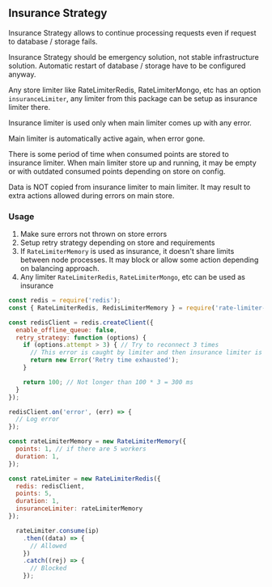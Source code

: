 ## Insurance Strategy

Insurance Strategy allows to continue processing requests even if request to database / storage fails.

Insurance Strategy should be emergency solution, not stable infrastructure solution.
Automatic restart of database / storage have to be configured anyway.

Any store limiter like RateLimiterRedis, RateLimiterMongo, etc has an option `insuranceLimiter`, 
any limiter from this package can be setup as insurance limiter there.

Insurance limiter is used only when main limiter comes up with any error.

Main limiter is automatically active again, when error gone.

There is some period of time when consumed points are stored to insurance limiter. 
When main limiter store up and running, it may be empty or with outdated consumed points depending on store on config.

Data is NOT copied from insurance limiter to main limiter. It may result to extra actions allowed during errors on main store. 

### Usage

1. Make sure errors not thrown on store errors
2. Setup retry strategy depending on store and requirements
3. If `RateLimiterMemory` is used as insurance, it doesn't share limits between node processes.
It may block or allow some action depending on balancing approach. 
4. Any limiter `RateLimiterRedis`, `RateLimiterMongo`, etc can be used as insurance

```javascript
const redis = require('redis');
const { RateLimiterRedis, RedisLimiterMemory } = require('rate-limiter-flexible');

const redisClient = redis.createClient({
  enable_offline_queue: false,
  retry_strategy: function (options) {
    if (options.attempt > 3) { // Try to reconnect 3 times
      // This error is caught by limiter and then insurance limiter is used in this case
      return new Error('Retry time exhausted');
    }

    return 100; // Not longer than 100 * 3 = 300 ms
  }
});

redisClient.on('error', (err) => {
  // Log error
});

const rateLimiterMemory = new RateLimiterMemory({
  points: 1, // if there are 5 workers
  duration: 1,
});

const rateLimiter = new RateLimiterRedis({
  redis: redisClient,
  points: 5,
  duration: 1,
  insuranceLimiter: rateLimiterMemory
});

  rateLimiter.consume(ip)
    .then((data) => {
      // Allowed
    })
    .catch((rej) => {
      // Blocked
    });

```


